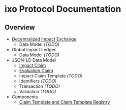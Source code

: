 # ixo Protocol Documentation

## Overview
* [Decentralized Impact Exchange](./components/Decentralized%20Impact%20Exchange%20(DIX).md)
  * Data Model *(TODO)*
* Global Impact Ledger
  * Data Model *(TODO)*
* JSON-LD Data Model
  * [Impact Claim](./datamodels/Impact%20Claim.md)
  * [Evaluation Claim](./datamodels/Evaluation%20Claim.md)
  * Impact Claim Template *(TODO)*
  * Identifiers *(TODO)*
  * Transaction *(TODO)*
  * Validation *(TODO)*
* Components
  * [Claim Template and Claim Template Registry](./components/Claim%20Template%20and%20Claim%20Template%20Registry.md)
   
